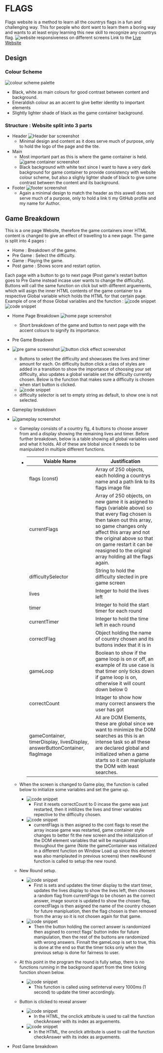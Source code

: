# FLAGS
Flags website is a method to learn all the countrys flags in a fun and challenging way. This for people who dont want to learn them a boring way and wants to at least enjoy learning this new skill to recognize any countrys flag.
![website responsiveness on different screens](assets/images/README_images/readme1.png)
Link to the [Live Website](https://haashimh1.github.io/Deploma2/)

## Design
### Colour Scheme
![colour scheme palette](assets/images/README_images/readme2.png)
- Black, white as main colours for good contrast between content and background.
- Emeraldish colour as an accent to give better identity to important elements  
- Slightly lighter shade of black as the game container background.
### Structure : Website split into 3 parts
- Header
  ![Header bar screenshot](assets/images/README_images/readme3.png)
  - Minimal design and content as it does serve much of purpose, only to hold the logo of the page and the tite.
- Main
  - Most important part as this is where the game container is held. 
![game container screenshot](assets/images/README_images/readme4.png)
  - Black background with white text since I want to have a very dark background for game container to provide consistency with website colour scheme, but also a slighly lighter shade of black to give some contrast between the content and its background.
- Footer
![footer screenshot](assets/images/README_images/readme5.png)
  - Again a minimal design to match the header as this aswell does not serve much of a purpose, only to hold a link ti my GitHub profile and my name for Author.

## Game Breakdown
This is a one page Website, therefore the game containers inner HTML content is changed to give an effect of travelling to a new page. The game is split into 4 pages :

- Home : Breakdown of the game.
- Pre Game : Select the difficulty.
- Game : Playing the game.
- Post game : Shows score and restart option.

Each page with a button to go to next page (Post game's restart button goes to Pre Game instead incase user wants to change the difficulty). Buttons will call the same function on click but with different arguements, which will asign the inner HTML contents of the game container to a respective Global variable which holds the HTML for that certain page. Example of one of those Global variables and the function :
![code snippet](assets/images/README_images/readme6.png)
![code snippet](assets/images/README_images/readme7.png)

- Home Page Breakdown
![home page screenshot](assets/images/README_images/readme8.png)
  - Short breakdown of the game and button to next page with the accent colours to signify its importance.


- Pre Game Breadown
- ![pre game screenshot](assets/images/README_images/readme9.png) ![button click effect screenshot](assets/images/README_images/readme10.png)
  - Buttons to select the difficulty and showcases the lives and timer amount for each. On difficulty button click a class of styles are added in a transition to show the importance of choosing your set difficulty, also updates a global variable set the difficulty currently chosen. Below is the function that makes sure a difficulty is chosen when start button is clicked.
  - ![code snippet](assets/images/README_images/readme11.png)
  - difficulty selector is set to empty string as default, to show one is not selected.

- Gameplay breakdown
- ![gameplay screenshot](assets/images/README_images/readme12.png) 
  - Gameplay consists of a country flg, 4 buttons to choose answer from and a display showing the remaining lives and timer. Before further breakdown, below is a table showing all global variables used and what it holds. All of these are blobal since it needs to be manipulated in multiple different functions.

    - | Vaiable Name     | Justification |
      |----------        |     ----------|
      | flags (const)    |Array of 250 objects, each holding a countrys name and a path link to its flags image file|
      | currentFlags    | Array of 250 objects, on new game it is asigned to flags (variable above) so that every flag chosen is then taken out this array, so game changes only affect this array and not the original above so that on game restart it can be reasigned to the original array holding all the flags again.|
      | difficultySelector    | String to hold the difficulty slected in pre game screen|
      | lives    | Integer to hold the lives left|
      | timer    | Integer to hold the start timer for each round|
      | currentTimer    | Integer to hold the time left in each round|
      | correctFlag    | Object holding the name of country chosen and its buttons index that it is in|
      | gameLoop    | Boolean to show if the game loop is on or off, an example of its use case is that timer only ticks down if game loop is on, otherwise it will count down below 0|
      | correctCount    | Intager to show how many correct answers the user has got|
      | gameContainer, timerDisplay, livesDisplay, answerButtonContainer, flagImage    | All are DOM Elements, these are global since we want to minimize the DOM searches as this is an intense task so all these are declared global and initialized when a game starts so it can manipluate the DOM with least searches.|
    
  - When the screen is changed to Game play, the function is called below to initialize some variables and set the game up.
    - ![code snippet](assets/images/README_images/readme13.png) 
      - First it resets correctCount to 0 incase the game was just restarted, then it initilizes the lives and timer variables repective to the difficulty chosen.
    - ![code snippet](assets/images/README_images/readme14.png) 
      - currentFlags is then asigned to the cont flags to reset the array incase game was restarted, game container style changes to better fit the new screen and the initialization of the DOM element variables that will be manipluated throughout the game (Note the gameContainer was initialized in a different function on Window Load up since this element was also maniplauted in previous screens) then newRound function is called to setup the new round.
  


  - New Round setup.
    - ![code snippet](assets/images/README_images/readme15.png) 
      - First is sets and updates the timer display to the start timer, updates the lives display to show the lives left, then chooses a random flag from currentFlags to be chosen as the correct answer, image source is updated to show the chosen flag, correctFlags is then asigned the name of the country chosen for future manipluation, then the flag chosen is then removed from the array so it is not chosen again for that game.
    - ![code snippet](assets/images/README_images/readme16.png)
      - Then the button holding the correct answer is randomized then asgined to correct flags' button index for future manipulation, then the rest of the buttons are randomized with wrong answers. Finnalt the gameLoop is set to true, this is done at the end so that the timer ticks only when the previous setup is done for fairness to user.

  - At this point in the program the round is fully setup, there is no functions running in the background apart from the time ticking function shown below.
    - ![code snippet](assets/images/README_images/readme17.png)
      - This function is called using setInterval every 1000ms (1 second) to update the timer accordingly.

  - Button is clicked to reveal answer
    - ![code snippet](assets/images/README_images/readme18.png)
      - In the HTML, the onclick attribute is used to call the function checkAnswer with its index as arguements.
    - ![code snippet](assets/images/README_images/readme19.png)
      - In the HTML, the onclick attribute is used to call the function checkAnswer with its index as arguements.
    





- Post Game breakdown


